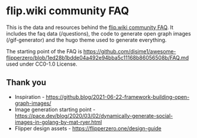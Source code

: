 # flip.wiki community FAQ

This is the data and resources behind the [flip.wiki community FAQ](https://flip.wiki). It includes the faq data (/questions), the code to generate open graph images (/gif-generator) and the hugo theme used to generate everything.

The starting point of the FAQ is https://github.com/djsime1/awesome-flipperzero/blob/1ed28b1bdde04a492e94bba5c11168b86056508b/FAQ.md used under CC0-1.0 License.

## Thank you
- Inspiration - https://github.blog/2021-06-22-framework-building-open-graph-images/
- Image generation starting point - https://pace.dev/blog/2020/03/02/dynamically-generate-social-images-in-golang-by-mat-ryer.html
- Flipper design assets - https://flipperzero.one/design-guide